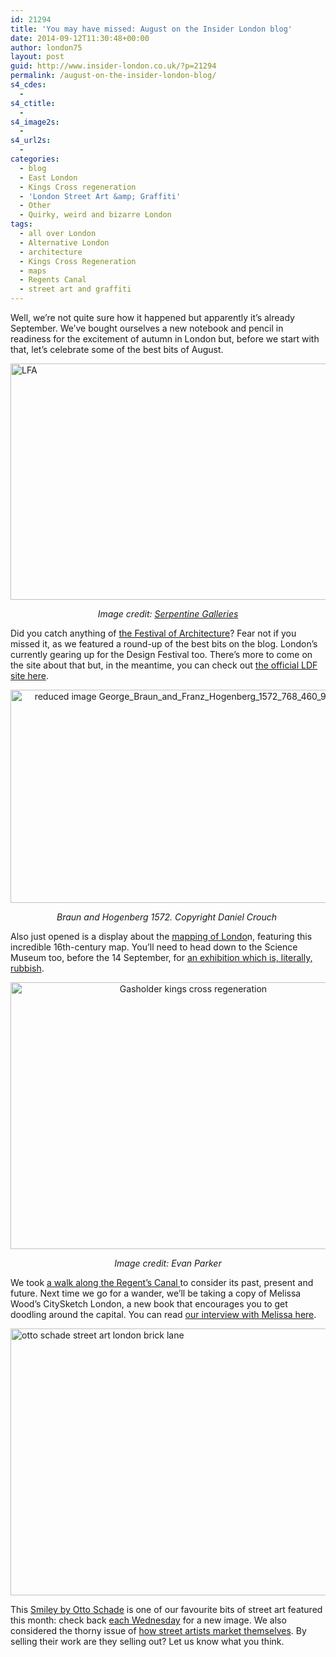 ```yaml
---
id: 21294
title: 'You may have missed: August on the Insider London blog'
date: 2014-09-12T11:30:48+00:00
author: london75
layout: post
guid: http://www.insider-london.co.uk/?p=21294
permalink: /august-on-the-insider-london-blog/
s4_cdes:
  - 
s4_ctitle:
  - 
s4_image2s:
  - 
s4_url2s:
  - 
categories:
  - blog
  - East London
  - Kings Cross regeneration
  - 'London Street Art &amp; Graffiti'
  - Other
  - Quirky, weird and bizarre London
tags:
  - all over London
  - Alternative London
  - architecture
  - Kings Cross Regeneration
  - maps
  - Regents Canal
  - street art and graffiti
---
```

Well, we&#8217;re not quite sure how it happened but apparently it&#8217;s already September. We&#8217;ve bought ourselves a new notebook and pencil in readiness for the excitement of autumn in London but, before we start with that, let&#8217;s celebrate some of the best bits of August.

[<img class="aligncenter wp-image-15869 size-full" src="http://www.insider-london.co.uk/wp-content/uploads/2014/08/BeFunky_lfa-serpentine-pavillion.jpg_mini.jpg" alt="LFA" width="569" height="378" />](http://www.insider-london.co.uk/wp-content/uploads/2014/08/BeFunky_lfa-serpentine-pavillion.jpg_mini.jpg)

<p style="text-align: center;">
  <em>Image credit: <a href="http://www.serpentinegalleries.org/" target="_blank">Serpentine Galleries</a></em>
</p>

Did you catch anything of <a href="http://www.insider-london.co.uk/2014/08/11/london-festival-of-architecture-2014-the-best-bits/" target="_blank">the Festival of Architecture</a>? Fear not if you missed it, as we featured a round-up of the best bits on the blog. London&#8217;s currently gearing up for the Design Festival too. There&#8217;s more to come on the site about that but, in the meantime, you can check out <a href="http://www.londondesignfestival.com/" target="_blank">the official LDF site here</a>.

<p style="text-align: center;">
  <a href="http://www.insider-london.co.uk/wp-content/uploads/2014/08/reduced-image-George_Braun_and_Franz_Hogenberg_1572_768_460_90_s_c1.jpg"><img class="alignnone size-full wp-image-17001" src="http://www.insider-london.co.uk/wp-content/uploads/2014/08/reduced-image-George_Braun_and_Franz_Hogenberg_1572_768_460_90_s_c1.jpg" alt="reduced image George_Braun_and_Franz_Hogenberg_1572_768_460_90_s_c1" width="569" height="341" /></a>
</p>

<p style="text-align: center;">
  <em>Braun and Hogenberg 1572. Copyright Daniel Crouch </em>
</p>

Also just opened is a display about the <a href="http://www.insider-london.co.uk/2014/08/29/mapping-london/" target="_blank">mapping of Londo</a>n, featuring this incredible 16th-century map. You&#8217;ll need to head down to the Science Museum too, before the 14 September, for <a href="http://www.insider-london.co.uk/2014/08/15/the-rubbish-collection-at-the-science-museum/" target="_blank">an exhibition which is, literally, rubbish</a>.

<p style="text-align: center;">
  <a href="http://www.insider-london.co.uk/wp-content/uploads/2014/08/Gasholder.jpg"><img class="alignnone size-full wp-image-17024" src="http://www.insider-london.co.uk/wp-content/uploads/2014/08/Gasholder.jpg" alt="Gasholder kings cross regeneration" width="569" height="427" /></a>
</p>

<p style="text-align: center;">
  <em>Image credit: Evan Parker</em>
</p>

We took <a href="http://www.insider-london.co.uk/2014/08/26/the-regents-canal-in-kings-cross-past-present-and-future/" target="_blank">a walk along the Regent&#8217;s Canal </a>to consider its past, present and future. Next time we go for a wander, we&#8217;ll be taking a copy of Melissa Wood&#8217;s CitySketch London, a new book that encourages you to get doodling around the capital. You can read <a href="http://www.insider-london.co.uk/2014/08/22/melissa-wood-illustrator-citysketch-london/" target="_blank">our interview with Melissa here</a>.

[<img class="aligncenter wp-image-15902 size-full" src="http://www.insider-london.co.uk/wp-content/uploads/2014/08/ottoschade.jpg" alt="otto schade street art london brick lane" width="569" height="427" />](http://www.insider-london.co.uk/wp-content/uploads/2014/08/ottoschade.jpg)

This <a href="http://www.insider-london.co.uk/2014/08/13/smiley-otto-schade-street-art-london-brick-lane/" target="_blank">Smiley by Otto Schade</a> is one of our favourite bits of street art featured this month: check back <a href="http://www.insider-london.co.uk/tag/street-art-picture-of-the-week/" target="_blank">each Wednesday</a> for a new image. We also considered the thorny issue of <a href="http://www.insider-london.co.uk/2014/08/01/streetwise-artful-marketing/" target="_blank">how street artists market themselves</a>. By selling their work are they selling out? Let us know what you think.